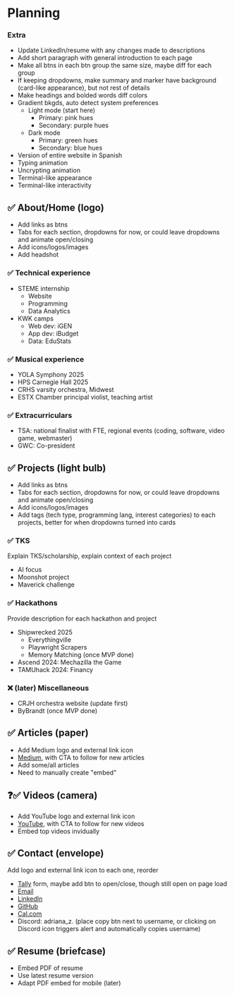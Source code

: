 # Planning

### Extra
- Update LinkedIn/resume with any changes made to descriptions
- Add short paragraph with general introduction to each page
- Make all btns in each btn group the same size, maybe diff for each group
- If keeping dropdowns, make summary and marker have background (card-like appearance), but not rest of details
- Make headings and bolded words diff colors
- Gradient bkgds, auto detect system preferences
    - Light mode (start here)
        - Primary: pink hues
        - Secondary: purple hues
    - Dark mode
        - Primary: green hues
        - Secondary: blue hues
- Version of entire website in Spanish
- Typing animation
- Uncrypting animation
- Terminal-like appearance
- Terminal-like interactivity

## ✅ About/Home (logo)
- Add links as btns
- Tabs for each section, dropdowns for now, or could leave dropdowns and animate open/closing
- Add icons/logos/images
- Add headshot

### ✅ Technical experience
- STEME internship
    - Website
    - Programming
    - Data Analytics
- KWK camps
    - Web dev: iGEN
    - App dev: iBudget
    - Data: EduStats

### ✅ Musical experience
- YOLA Symphony 2025
- HPS Carnegie Hall 2025
- CRHS varsity orchestra, Midwest
- ESTX Chamber principal violist, teaching artist

### ✅ Extracurriculars
- TSA: national finalist with FTE, regional events (coding, software, video game, webmaster)
- GWC: Co-president

## ✅ Projects (light bulb)
- Add links as btns
- Tabs for each section, dropdowns for now, or could leave dropdowns and animate open/closing
- Add icons/logos/images
- Add tags (tech type, programming lang, interest categories) to each projects, better for when dropdowns turned into cards

### ✅ TKS
Explain TKS/scholarship, explain context of each project
- AI focus
- Moonshot project
- Maverick challenge

### ✅ Hackathons
Provide description for each hackathon and project
- Shipwrecked 2025
    - Everythingville
    - Playwright Scrapers
    - Memory Matching (once MVP done)
- Ascend 2024: Mechazilla the Game
- TAMUhack 2024: Financy

### ❌ (later) Miscellaneous
- CRJH orchestra website (update first)
- ByBrandt (once MVP done)

## ✅ Articles (paper)
- Add Medium logo and external link icon
- [Medium](https://medium.com/@aszm), with CTA to follow for new articles
- Add some/all articles
- Need to manually create "embed"

## ❓✅ Videos (camera)
- Add YouTube logo and external link icon
- [YouTube](https://www.youtube.com/@aszm), with CTA to follow for new videos
- Embed top videos invidually

## ✅ Contact (envelope)
Add logo and external link icon to each one, reorder
- [Tally](https://tally.so/r/w77pK2) form, maybe add btn to open/close, though still open on page load
- [Email](mailto:adrianasofia.zambrano@gmail.com)
- [LinkedIn](https://www.linkedin.com/in/adrianazambrano2009)
- [GitHub](https://github.com/aszm101)
- [Cal.com](https://cal.com/adriana-zambrano-pyke96)
- Discord: adriana_z. (place copy btn next to username, or clicking on Discord icon triggers alert and automatically copies username)

## ✅ Resume (briefcase)
- Embed PDF of resume
- Use latest resume version
- Adapt PDF embed for mobile (later)